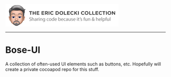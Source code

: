 ![header](./ed-badge.png)

----

# Bose-UI
A collection of often-used UI elements such as buttons, etc. Hopefully will create a private cocoapod repo for this stuff.
